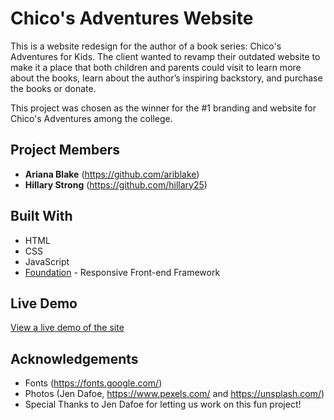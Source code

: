 # Chico's Adventures Website
This is a website redesign for the author of a book series: Chico's Adventures for Kids. The client wanted to revamp their outdated website to make it a place that both children and parents could visit to learn more about the books, learn about the author’s inspiring backstory, and purchase the books or donate.

This project was chosen as the winner for the #1 branding and website for Chico's Adventures among the college.

## Project Members
* **Ariana Blake** (https://github.com/ariblake)
* **Hillary Strong** (https://github.com/hillary25)

## Built With
* HTML
* CSS
* JavaScript
* [Foundation](https://get.foundation/) - Responsive Front-end Framework

## Live Demo
[View a live demo of the site](https://arianablake-chicosadventures.netlify.app/)

## Acknowledgements
* Fonts (https://fonts.google.com/)
* Photos (Jen Dafoe, https://www.pexels.com/ and https://unsplash.com/)
* Special Thanks to Jen Dafoe for letting us work on this fun project!
